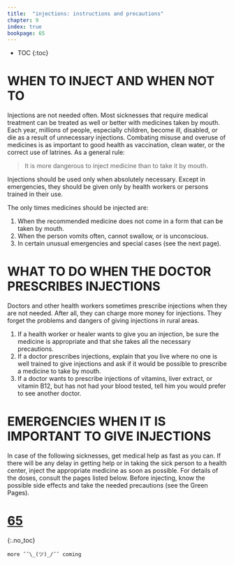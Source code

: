 ```yaml
---
title:  "injections: instructions and precautions"
chapter: 9
index: true
bookpage: 65
---
```

* TOC
{:toc}

# WHEN TO INJECT AND WHEN NOT TO

Injections are not needed often. Most sicknesses that require medical treatment can be treated as well or better with medicines taken by mouth. Each year, millions of people, especially children, become ill, disabled, or die as a result of unnecessary injections. Combating misuse and overuse of medicines is as important to good health as vaccination, clean water, or the correct use of latrines. As a general rule:

>It is more dangerous to inject medicine than to take it by mouth.

Injections should be used only when absolutely necessary. Except in emergencies, they should be given only by health workers or persons trained in their use.

The only times medicines should be injected are:

  1. When the recommended medicine does not come in a form that can be taken by mouth.
  2. When the person vomits often, cannot swallow, or is unconscious.
  3. In certain unusual emergencies and special cases (see the next page).

# WHAT TO DO WHEN THE DOCTOR PRESCRIBES INJECTIONS

Doctors and other health workers sometimes prescribe injections when they are not needed. After all, they can charge more money for injections. They forget the problems and dangers of giving injections in rural areas.

  1. If a health worker or healer wants to give you an injection, be sure the medicine is appropriate and that she takes all the necessary precautions.
  2. If a doctor prescribes injections, explain that you live where no one is well trained to give injections and ask if it would be possible to prescribe a medicine to take by mouth.
  3. If a doctor wants to prescribe injections of vitamins, liver extract, or vitamin B12, but has not had your blood tested, tell him you would prefer to see another doctor.


# EMERGENCIES WHEN IT IS IMPORTANT TO GIVE INJECTIONS

In case of the following sicknesses, get medical help as fast as you can. If there will be any delay in getting help or in taking the sick person to a health center, inject the appropriate medicine as soon as possible. For details of the doses, consult the pages listed below. Before injecting, know the possible side effects and take the needed precautions (see the Green Pages).

# [65](#page-65)
{:.no_toc}

```
more ¯¯\_(ツ)_/¯¯ coming
```
